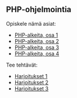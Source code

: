 ## PHP-ohjelmointia

Opiskele nämä asiat:

- [PHP-alkeita, osa 1](./php-alkeet1.html)
- [PHP-alkeita, osa 2](./php-alkeet2.html)
- [PHP-alkeita, osa 3](./php-alkeet3.html)
- [PHP-alkeita, osa 4](./php-alkeet4.html)

Tee tehtävät:

- [Harjoitukset 1](./php-harjoitukset1.html)
- [Harjoitukset 2](./php-harjoitukset2.html)
- [Harjoitukset 3](./php-harjoitukset3.html)